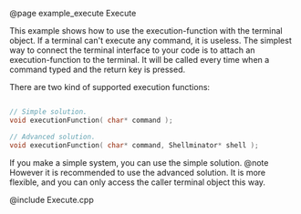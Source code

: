 @page example_execute Execute

This example shows how to use the execution-function with the terminal object. If a terminal can't execute any command, it is useless.
The simplest way to connect the terminal interface to your code is to attach an execution-function to the terminal. It will be called
every time when a command typed and the return key is pressed.

There are two kind of supported execution functions:

```cpp

// Simple solution.
void executionFunction( char* command );

// Advanced solution.
void executionFunction( char* command, Shellminator* shell );

```

If you make a simple system, you can use the simple solution.
@note However it is recommended to use the advanced solution. It is more flexible, and you can only access the caller terminal
object this way.

@include Execute.cpp